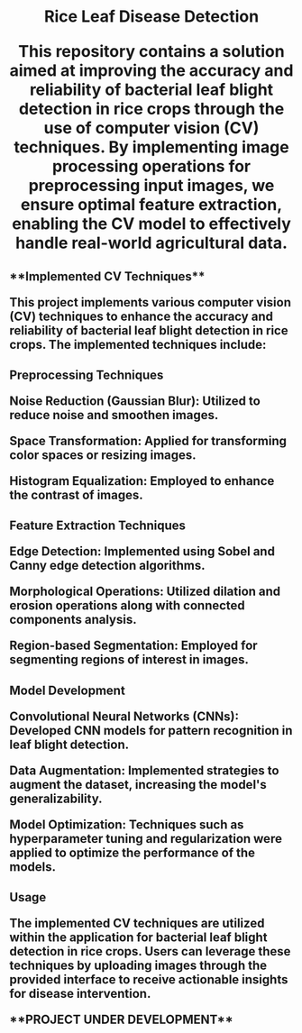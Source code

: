 <h1 align="center">Rice Leaf Disease Detection

<p align="center">This repository contains a solution aimed at improving the accuracy and reliability of bacterial leaf blight detection in rice crops through the use of computer vision (CV) techniques. By implementing image processing operations for preprocessing input images, we ensure optimal feature extraction, enabling the CV model to effectively handle real-world agricultural data.

<h2 align="left">**Implemented CV Techniques**
<p align="left">This project implements various computer vision (CV) techniques to enhance the accuracy and reliability of bacterial leaf blight detection in rice crops. The implemented techniques include:

<h2 align="left">Preprocessing Techniques
<p align="left">Noise Reduction (Gaussian Blur): Utilized to reduce noise and smoothen images.
<p align="left">Space Transformation: Applied for transforming color spaces or resizing images.
<p align="left">Histogram Equalization: Employed to enhance the contrast of images.
<h2 align="left">Feature Extraction Techniques
<p align="left">Edge Detection: Implemented using Sobel and Canny edge detection algorithms.
<p align="left">Morphological Operations: Utilized dilation and erosion operations along with connected components analysis.
<p align="left">Region-based Segmentation: Employed for segmenting regions of interest in images.
<h2 align="left">Model Development
<p align="left">Convolutional Neural Networks (CNNs): Developed CNN models for pattern recognition in leaf blight detection.
<p align="left">Data Augmentation: Implemented strategies to augment the dataset, increasing the model's generalizability.
<p align="left">Model Optimization: Techniques such as hyperparameter tuning and regularization were applied to optimize the performance of the models.
<h2 align="left">Usage
<p align="left">The implemented CV techniques are utilized within the application for bacterial leaf blight detection in rice crops. Users can leverage these techniques by uploading images through the provided interface to receive actionable insights for disease intervention.
<p align="left"> **PROJECT UNDER DEVELOPMENT**
